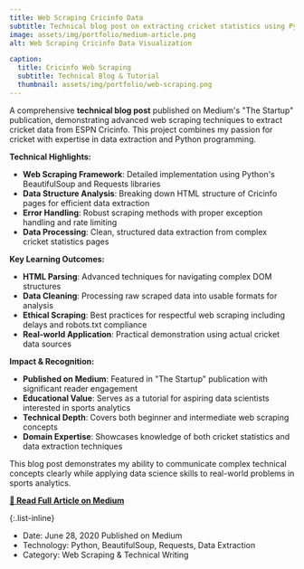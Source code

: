 ```yaml
---
title: Web Scraping Cricinfo Data
subtitle: Technical blog post on extracting cricket statistics using Python web scraping techniques.
image: assets/img/portfolio/medium-article.png
alt: Web Scraping Cricinfo Data Visualization

caption:
  title: Cricinfo Web Scraping
  subtitle: Technical Blog & Tutorial
  thumbnail: assets/img/portfolio/web-scraping.png
---
```


A comprehensive **technical blog post** published on Medium's "The Startup" publication, demonstrating advanced web scraping techniques to extract cricket data from ESPN Cricinfo. This project combines my passion for cricket with expertise in data extraction and Python programming.

**Technical Highlights:**
- **Web Scraping Framework**: Detailed implementation using Python's BeautifulSoup and Requests libraries
- **Data Structure Analysis**: Breaking down HTML structure of Cricinfo pages for efficient data extraction
- **Error Handling**: Robust scraping methods with proper exception handling and rate limiting
- **Data Processing**: Clean, structured data extraction from complex cricket statistics pages

**Key Learning Outcomes:**
- **HTML Parsing**: Advanced techniques for navigating complex DOM structures
- **Data Cleaning**: Processing raw scraped data into usable formats for analysis
- **Ethical Scraping**: Best practices for respectful web scraping including delays and robots.txt compliance
- **Real-world Application**: Practical demonstration using actual cricket data sources

**Impact & Recognition:**
- **Published on Medium**: Featured in "The Startup" publication with significant reader engagement
- **Educational Value**: Serves as a tutorial for aspiring data scientists interested in sports analytics
- **Technical Depth**: Covers both beginner and intermediate web scraping concepts
- **Domain Expertise**: Showcases knowledge of both cricket statistics and data extraction techniques

This blog post demonstrates my ability to communicate complex technical concepts clearly while applying data science skills to real-world problems in sports analytics.

**[📖 Read Full Article on Medium](https://medium.com/swlh/web-scraping-cricinfo-data-c134fce79a33)**

{:.list-inline}

- Date: June 28, 2020 Published on Medium
- Technology: Python, BeautifulSoup, Requests, Data Extraction
- Category: Web Scraping & Technical Writing
